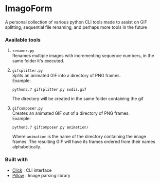 # ImagoForm

A personal collection of various python CLI tools made to assist on GIF splitting, sequential file 
renaming, and perhaps more tools in the future

### Available tools
1. `renamer.py`  
    Renames multiple images with incrementing sequence numbers, in the same folder it's executed.
    
2.  `gifsplitter.py`  
    Splits an animated GIF into a directory of PNG frames.  
    Example:  
    ```
    python3.7 gifsplitter.py sodis.gif
    ```
    The directory will be created in the same folder containing the gif

3.  `gifcomposer.py`  
    Creates an animated GIF out of a directory of PNG frames.  
    Example:  
    ```
    python3.7 gifcomposer.py animation/
    ```
    Where `animation` is the name of the directory containing the image frames. The resulting GIF 
    will have its frames ordered from their names alphabetically.

### Built with
*   [Click](http://click.palletsprojects.com/en/7.x/) : CLI interface
*   [Pillow](https://python-pillow.org/) : Image parsing library
